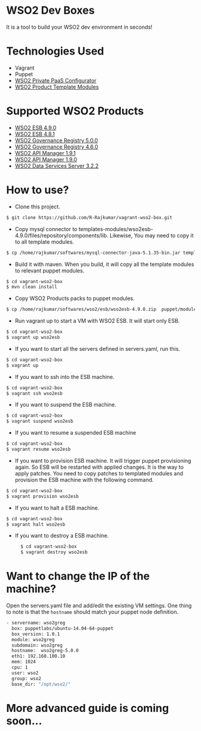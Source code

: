 # WSO2 Dev Boxes
It is a tool to build your WSO2 dev environment in seconds!

# Technologies Used
  - Vagrant
  - Puppet
  - [WSO2 Private PaaS Configurator](https://github.com/wso2/product-private-paas/tree/master/components/org.wso2.ppaas.configurator)
  - [WSO2 Product Template Modules](https://github.com/wso2/product-private-paas/tree/master/cartridges/templates-modules)

# Supported WSO2 Products
  - [WSO2 ESB 4.9.0](http://wso2.com/products/enterprise-service-bus/)
  - [WSO2 ESB 4.8.1](http://wso2.com/products/enterprise-service-bus/)
  - [WSO2 Governance Registry 5.0.0](http://wso2.com/products/governance-registry/)
  - [WSO2 Governance Registry 4.6.0](http://wso2.com/products/governance-registry/)
  - [WSO2 API Manager 1.9.1](http://wso2.com/products/api-manager/)
  - [WSO2 API Manager 1.9.0](http://wso2.com/products/api-manager/)
  - [WSO2 Data Services Server 3.2.2](http://wso2.com/products/data-services-server/)

# How to use?
- Clone this project. 
```sh
$ git clone https://github.com/R-Rajkumar/vagrant-wso2-box.git
```

- Copy mysql connector to templates-modules/wso2esb-4.9.0/files/repository/components/lib. Likewise, You may need to copy it to all template modules. 
```sh
$ cp /home/rajkumar/softwares/mysql-connector-java-5.1.35-bin.jar templates-modules/wso2esb-4.9.0/files/repository/components/lib
```

- Build it with maven. When you build, it will copy all the template modules to relevant puppet modules. 
```sh
$ cd vagrant-wso2-box
$ mvn clean install
```
- Copy WSO2 Products packs to puppet modules. 
```sh
$ cp /home/rajkumar/softwares/wso2/esb/wso2esb-4.9.0.zip  puppet/modules/wso2esb/files/packs
```

- Run vagrant up to start a VM with WSO2 ESB. It will start only ESB. 
```sh
$ cd vagrant-wso2-box
$ vagrant up wso2esb
```

- If you want to start all the servers defined in servers.yaml, run this.
```sh
$ cd vagrant-wso2-box
$ vagrant up
```

- If you want to ssh into the ESB machine. 
```sh
$ cd vagrant-wso2-box
$ vagrant ssh wso2esb
```

- If you want to suspend the ESB machine. 
```sh
$ cd vagrant-wso2-box
$ vagrant suspend wso2esb
```

- If you want to resume a suspended ESB machine
```sh
$ cd vagrant-wso2-box
$ vagrant resume wso2esb
```

- If you want to provision ESB machine. It will trigger puppet provisioning again. So ESB will be restarted with applied changes. It is the way to apply patches. You need to copy patches to templated modules and provision the ESB machine with the following command. 
```sh
$ cd vagrant-wso2-box
$ vagrant provision wso2esb
```

- If you want to halt a ESB machine. 
```sh
$ cd vagrant-wso2-box
$ vagrant halt wso2esb
```

- If you want to destroy a ESB machine.
  ```sh
    $ cd vagrant-wso2-box
    $ vagrant destroy wso2esb
  ```

# Want to change the IP of the machine?
Open the servers.yaml file and add/edit the existing VM settings. One thing to note is that the ```hostname``` should match your puppet node definition. 
```sh
- servername: wso2greg
  box: puppetlabs/ubuntu-14.04-64-puppet
  box_version: 1.0.1
  module: wso2greg
  subdomain: wso2greg
  hostname:  wso2greg-5.0.0
  eth1: 192.168.100.10
  mem: 1024
  cpu: 1
  user: wso2
  group: wso2
  base_dir: "/opt/wso2/"
  ```
  
  # More advanced guide is coming soon...
